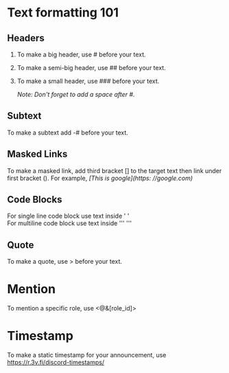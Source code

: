 # Text formatting 101

## Headers 
1. To make a big header, use # before your text.
2. To make a semi-big header, use ## before your text.
3. To make a small header, use ### before your text.

   *Note: Don't forget to add a space after #.*
## Subtext
To make a subtext add -# before your text. 
## Masked Links
To make a masked link, add third bracket [] to the target text then link under first bracket (). 
For example, 
*[This is google](https: //google.com)*
## Code Blocks
For single line code block use text inside '  ' <br>
For multiline code block use text inside '''  '''
## Quote
To make a quote, use > before your text.

# Mention
To mention a specific role, use <@&[role_id]>

# Timestamp
To make a static timestamp for your announcement, use https://r.3v.fi/discord-timestamps/
